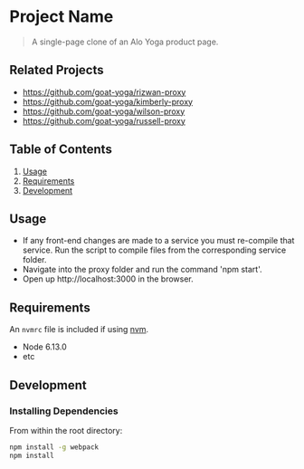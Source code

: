# Project Name

> A single-page clone of an Alo Yoga product page.

## Related Projects

  - https://github.com/goat-yoga/rizwan-proxy
  - https://github.com/goat-yoga/kimberly-proxy
  - https://github.com/goat-yoga/wilson-proxy
  - https://github.com/goat-yoga/russell-proxy

## Table of Contents

1. [Usage](#Usage)
2. [Requirements](#requirements)
3. [Development](#development)

## Usage

- If any front-end changes are made to a service you must re-compile that service. Run the script to compile files from the corresponding service folder.
- Navigate into the proxy folder and run the command 'npm start'.
- Open up http://localhost:3000 in the browser.

## Requirements

An `nvmrc` file is included if using [nvm](https://github.com/creationix/nvm).

- Node 6.13.0
- etc

## Development

### Installing Dependencies

From within the root directory:

```sh
npm install -g webpack
npm install
```

